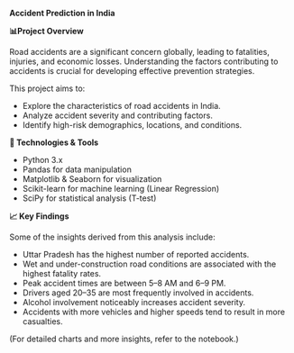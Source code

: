 **Accident Prediction in India**

**📊Project Overview**

Road accidents are a significant concern globally, leading to fatalities, injuries, and economic losses. Understanding the factors contributing to accidents is crucial for developing effective prevention strategies. 

This project aims to:

- Explore the characteristics of road accidents in India.
- Analyze accident severity and contributing factors. 
- Identify high-risk demographics, locations, and conditions.

**🧰 Technologies & Tools**
- Python 3.x
- Pandas for data manipulation 
- Matplotlib & Seaborn for visualization 
- Scikit-learn for machine learning (Linear Regression) 
- SciPy for statistical analysis (T-test)

**📈 Key Findings**

Some of the insights derived from this analysis include:

- Uttar Pradesh has the highest number of reported accidents. 
- Wet and under-construction road conditions are associated with the highest fatality rates. 
- Peak accident times are between 5–8 AM and 6–9 PM. 
- Drivers aged 20–35 are most frequently involved in accidents. 
- Alcohol involvement noticeably increases accident severity. 
- Accidents with more vehicles and higher speeds tend to result in more casualties.

(For detailed charts and more insights, refer to the notebook.)
